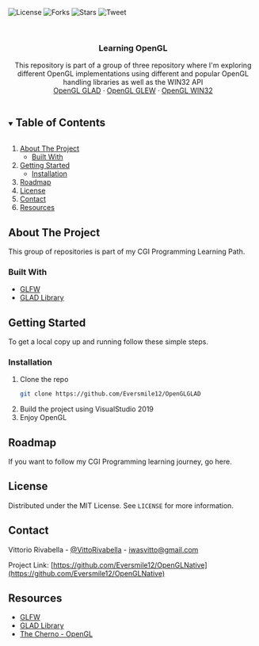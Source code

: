 
![License](https://img.shields.io/github/license/Eversmile12/OpenGLNative)
![Forks](https://img.shields.io/github/forks/Eversmile12/OpenGLNative)
![Stars](https://img.shields.io/github/stars/Eversmile12/OpenGLNative)
![Tweet](https://img.shields.io/twitter/url?style=social&url=https://github.com/Eversmile12/OpenGLNative)

<!-- PROJECT LOGO -->
<br />


  <h3 align="center">Learning OpenGL</h3>

  <p align="center">
    This repository is part of a group of three repository where I'm exploring different OpenGL implementations using different and popular OpenGL handling libraries as well as the WIN32 API
    <br />
    <a href="https://github.com/Eversmile12/OpenGLGLAD">OpenGL GLAD</a>
    ·
    <a href="https://github.com/Eversmile12/OpenGLGLEW">OpenGL GLEW</a>
    ·
    <a href="https://github.com/Eversmile12/OpenGLNative">OpenGL WIN32</a>
  </p>
</p>



<!-- TABLE OF CONTENTS -->
<details open="open">
  <summary><h2 style="display: inline-block">Table of Contents</h2></summary>
  <ol>
    <li>
      <a href="#about-the-project">About The Project</a>
      <ul>
        <li><a href="#built-with">Built With</a></li>
      </ul>
    </li>
    <li>
      <a href="#getting-started">Getting Started</a>
      <ul>
        <li><a href="#installation">Installation</a></li>
      </ul>
    </li>
    <li><a href="#roadmap">Roadmap</a></li>
    <li><a href="#license">License</a></li>
    <li><a href="#contact">Contact</a></li>
    <li><a href="#resources">Resources</a></li>
  </ol>
</details>



<!-- ABOUT THE PROJECT -->
## About The Project

This group of repositories is part of my CGI Programming Learning Path.



### Built With

* [GLFW](https://www.glfw.org/)
* [GLAD Library](https://glad.dav1d.de/)



<!-- GETTING STARTED -->
## Getting Started

To get a local copy up and running follow these simple steps.


### Installation

1. Clone the repo
   ```sh
   git clone https://github.com/Eversmile12/OpenGLGLAD
   ```
2. Build the project using VisualStudio 2019
3. Enjoy OpenGL



<!-- USAGE EXAMPLES -->
<!-- ROADMAP -->
## Roadmap

If you want to follow my CGI Programming learning journey, go here.


<!-- LICENSE -->
## License

Distributed under the MIT License. See `LICENSE` for more information.


<!-- CONTACT -->
## Contact
Vittorio Rivabella - [@VittoRivabella](https://twitter.com/@VittoRivabella) - iwasvitto@gmail.com

Project Link: [https://github.com/Eversmile12/OpenGLNative](https://github.com/Eversmile12/OpenGLNative)



<!-- ACKNOWLEDGEMENTS -->
## Resources
* [GLFW](https://www.glfw.org/)
* [GLAD Library](https://glad.dav1d.de/)
* [The Cherno - OpenGL](https://www.youtube.com/watch?v=W3gAzLwfIP0)
